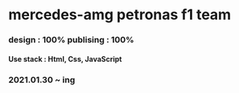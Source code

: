﻿# mercedes-amg petronas f1 team
<h3>design : 100% publising : 100%</h3>
<h4>Use stack : Html, Css, JavaScript</h4>
<h3>2021.01.30 ~ ing</h3>
